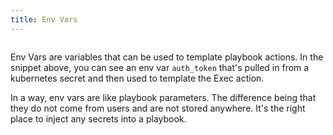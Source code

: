 ```yaml
---
title: Env Vars
---
```


```yaml title="call-secret-endpoint.yaml" file=<rootDir>/modules/mission-control/fixtures/playbooks/env-secrets.yaml

```

Env Vars are variables that can be used to template playbook actions. In the snippet above, you can see an env var `auth_token` that's pulled in from a kubernetes secret and then used to template the Exec action.

In a way, env vars are like playbook parameters. The difference being that they do not come from users and are not stored anywhere. It's the right place to inject any secrets into a playbook.
